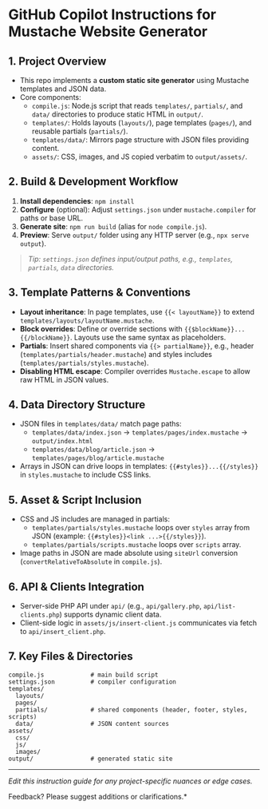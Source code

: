 # GitHub Copilot Instructions for Mustache Website Generator

## 1. Project Overview
- This repo implements a **custom static site generator** using Mustache templates and JSON data.
- Core components:
  - `compile.js`: Node.js script that reads `templates/`, `partials/`, and `data/` directories to produce static HTML in `output/`.
  - `templates/`: Holds layouts (`layouts/`), page templates (`pages/`), and reusable partials (`partials/`).
  - `templates/data/`: Mirrors page structure with JSON files providing content.
  - `assets/`: CSS, images, and JS copied verbatim to `output/assets/`.

## 2. Build & Development Workflow
1. **Install dependencies**: `npm install`
2. **Configure** (optional): Adjust `settings.json` under `mustache.compiler` for paths or base URL.
3. **Generate site**: `npm run build` (alias for `node compile.js`).
4. **Preview**: Serve `output/` folder using any HTTP server (e.g., `npx serve output`).

> *Tip: `settings.json` defines input/output paths, e.g., `templates`, `partials`, `data` directories.*

## 3. Template Patterns & Conventions
- **Layout inheritance**: In page templates, use `{{< layoutName}}` to extend `templates/layouts/layoutName.mustache`.
- **Block overrides**: Define or override sections with `{{$blockName}}...{{/blockName}}`. Layouts use the same syntax as placeholders.
- **Partials**: Insert shared components via `{{> partialName}}`, e.g., header (`templates/partials/header.mustache`) and styles includes (`templates/partials/styles.mustache`).
- **Disabling HTML escape**: Compiler overrides `Mustache.escape` to allow raw HTML in JSON values.

## 4. Data Directory Structure
- JSON files in `templates/data/` match page paths:
  - `templates/data/index.json` → `templates/pages/index.mustache` → `output/index.html`
  - `templates/data/blog/article.json` → `templates/pages/blog/article.mustache`
- Arrays in JSON can drive loops in templates: `{{#styles}}...{{/styles}}` in `styles.mustache` to include CSS links.

## 5. Asset & Script Inclusion
- CSS and JS includes are managed in partials:
  - `templates/partials/styles.mustache` loops over `styles` array from JSON (example: `{{#styles}}<link ...>{{/styles}}`).
  - `templates/partials/scripts.mustache` loops over `scripts` array.
- Image paths in JSON are made absolute using `siteUrl` conversion (`convertRelativeToAbsolute` in `compile.js`).

## 6. API & Clients Integration
- Server-side PHP API under `api/` (e.g., `api/gallery.php`, `api/list-clients.php`) supports dynamic client data.
- Client-side logic in `assets/js/insert-client.js` communicates via fetch to `api/insert_client.php`.

## 7. Key Files & Directories
```
compile.js             # main build script
settings.json          # compiler configuration
templates/
  layouts/
  pages/
  partials/            # shared components (header, footer, styles, scripts)
  data/                # JSON content sources
assets/
  css/
  js/
  images/
output/                # generated static site
```

---

*Edit this instruction guide for any project-specific nuances or edge cases.*

Feedback? Please suggest additions or clarifications.*
